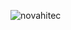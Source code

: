 ![novahitec](https://user-images.githubusercontent.com/81647285/134774374-5ca7d1ae-fdd8-4ed8-893c-2e302b44f23e.gif)
